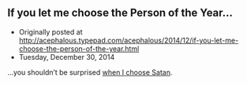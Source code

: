## If you let me choose the Person of the Year…

 * Originally posted at http://acephalous.typepad.com/acephalous/2014/12/if-you-let-me-choose-the-person-of-the-year.html
 * Tuesday, December 30, 2014



…you shouldn’t be surprised [when I choose Satan](http://www.rawstory.com/rs/2014/12/the-year-of-satan-how-the-lord-of-darkness-conquered-the-us-in-2014/).

		

